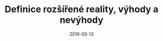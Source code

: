 ---
title:  "Definice rozšířené reality, výhody a nevýhody"
date:   2019-05-13
tags: 
    - definice
    - rozsirena realita
    - vyhody
    - nevyhody
---
